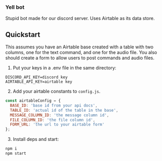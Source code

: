 ### Yell bot

Stupid bot made for our discord server. Uses Airtable as its data store.

## Quickstart

This assumes you have an Airtable base created with a table with two columns, one for the text command, and one for the audio file. You also should create a form to allow users to post commands and audio files.

1. Put your keys in a .env file in the same directory:

```.env
DISCORD_API_KEY=discord key
AIRTABLE_API_KEY=airtable key
```

2. Add your airtable constants to `config.js`.

```js
const airtableConfig = {
  BASE_ID: 'base id from your api docs',
  TABLE_ID: 'actual id of the table in the base',
  MESSAGE_COLUMN_ID: 'the message column id',
  FILE_COLUMN_ID: 'the file column id',
  FORM_URL: 'the url to your airtable form'
};
```

3. Install deps and start:

```sh
npm i
npm start
```

